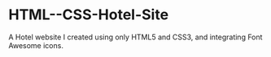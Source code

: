 # HTML--CSS-Hotel-Site
A Hotel website I created using only HTML5 and CSS3, and integrating Font Awesome icons.
